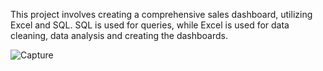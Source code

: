 This project involves creating a comprehensive sales dashboard, utilizing Excel and SQL.
SQL is used for queries, while Excel is used for data cleaning, data analysis and creating the dashboards.

![Capture](https://github.com/SarfarazAalam/SQL-Excel-Dashboard/assets/159698358/2c50628f-88f0-45a3-b391-b2a6ae25339e)
